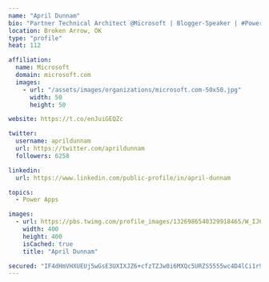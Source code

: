 ```yaml
---
name: "April Dunnam"
bio: "Partner Technical Architect @Microsoft | Blogger-Speaker | #PowerApps, #PowerAutomate, #Office365, #SharePoint | #WIT | #Karaoke Queen"
location: Broken Arrow, OK
type: "profile"
heat: 112

affiliation:
  name: Microsoft
  domain: microsoft.com
  images:
    - url: "/assets/images/organizations/microsoft.com-50x50.jpg"
      width: 50
      height: 50

website: https://t.co/enJuiGEQZc

twitter:
  username: aprildunnam
  url: https://twitter.com/aprildunnam
  followers: 6258

linkedin:
  url: https://www.linkedin.com/public-profile/in/april-dunnam

topics:
  - Power Apps

images:
  - url: https://pbs.twimg.com/profile_images/1326986540329918465/W_IJ6Ih2_400x400.jpg
    width: 400
    height: 400
    isCached: true
    title: "April Dunnam"

secured: "IF4dHmVHXUEUj5wGsE3UXIXJZ6+cfzTZJw0i6MXQc5URZS5555wc4D4lCi1r9tyjmAaWDl4SA1zHlo9jfE4uiX6krYac5JZZ5TX2hRI3llPnSsOPG0bX1Qr1VCwB7bpKA4cHXJOyj8cCjmg05D4tsn3Crqj1wngMZ9UZNKroIoTAFgX4DNTen7BT3AUOq2qK/b12YH6frHAWRN8wui3KagP5eX+9LkDDoeVxOPmYybQGs0zl61QUVF1lEY0d2XzgZJxtRdcDLOmn0j1zejUlP/562S9IvOzTqehLYwlvle671g8FzvkLlJQqMUBpgUg3iBRKOVQFJ4NuYZHeXHk+WkCDyf183JkYhPyL+/THsKRr+9bfwIXBd6Ls2ocsovMufaq7/ttXQrAmG5XGVMeOmr9sVz4n8YNrswoQs0D31aI=;7Ekd0hitjn/mlItBPcLEfA=="
---
```


